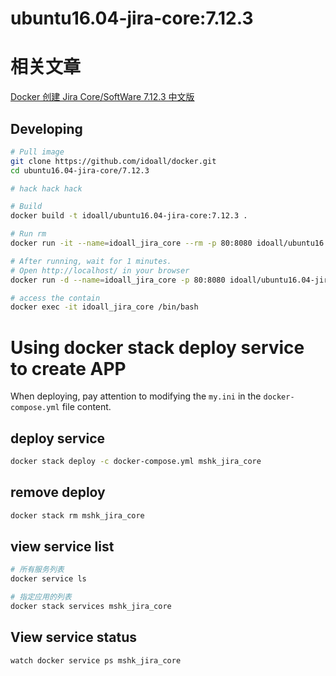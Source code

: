 
ubuntu16.04-jira-core:7.12.3
=============


# 相关文章
[Docker 创建 Jira Core/SoftWare 7.12.3 中文版](https://mshk.top/2018/11/docker-jira-core-software-7-12-3/)

## Developing

```bash
# Pull image
git clone https://github.com/idoall/docker.git
cd ubuntu16.04-jira-core/7.12.3

# hack hack hack

# Build
docker build -t idoall/ubuntu16.04-jira-core:7.12.3 .

# Run rm
docker run -it --name=idoall_jira_core --rm -p 80:8080 idoall/ubuntu16.04-jira-core:7.12.3 /bin/bash

# After running, wait for 1 minutes.
# Open http://localhost/ in your browser
docker run -d --name=idoall_jira_core -p 80:8080 idoall/ubuntu16.04-jira-core:7.12.3

# access the contain
docker exec -it idoall_jira_core /bin/bash
```
# Using docker stack deploy service to create APP



When deploying, pay attention to modifying the  `my.ini` in the `docker-compose.yml` file content.



## deploy service

```bash
docker stack deploy -c docker-compose.yml mshk_jira_core
```

## remove deploy

```bash
docker stack rm mshk_jira_core
```

## view service list

```bash
# 所有服务列表
docker service ls

# 指定应用的列表
docker stack services mshk_jira_core
```

## View service status

```bash
watch docker service ps mshk_jira_core
```
